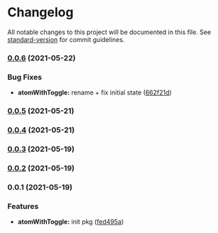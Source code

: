 # Changelog

All notable changes to this project will be documented in this file. See [standard-version](https://github.com/conventional-changelog/standard-version) for commit guidelines.

### [0.0.6](https://github.com/astahmer/pastable/compare/@pastable/atom-with-toggle@0.0.5...@pastable/atom-with-toggle@0.0.6) (2021-05-22)


### Bug Fixes

* **atomWithToggle:** rename + fix initial state ([662f21d](https://github.com/astahmer/pastable/commit/662f21d39089066f1af8d5ee5d46e426b03d50a4))

### [0.0.5](https://github.com/astahmer/pastable/compare/@pastable/atom-with-toggle@0.0.4...@pastable/atom-with-toggle@0.0.5) (2021-05-21)

### [0.0.4](https://github.com/astahmer/pastable/compare/@pastable/atom-with-toggle@0.0.3...@pastable/atom-with-toggle@0.0.4) (2021-05-21)

### [0.0.3](https://github.com/astahmer/pastable/compare/@pastable/atom-with-toggle@0.0.2...@pastable/atom-with-toggle@0.0.3) (2021-05-19)

### [0.0.2](https://github.com/astahmer/pastable/compare/@pastable/atom-with-toggle@0.0.1...@pastable/atom-with-toggle@0.0.2) (2021-05-19)

### 0.0.1 (2021-05-19)


### Features

* **atomWithToggle:** init pkg ([fed495a](https://github.com/astahmer/pastable/commit/fed495a703ca775bfeefd63d1c4363658e7f1d3f))

